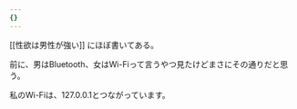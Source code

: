 ```yaml
---
{}
---
```

[[性欲は男性が強い]] にほぼ書いてある。

前に、男はBluetooth、女はWi-Fiって言うやつ見たけどまさにその通りだと思う。

  

私のWi-Fiは、127.0.0.1とつながっています。